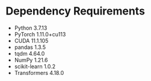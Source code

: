 # Dependency Requirements
- Python 3.7.13
- PyTorch 1.11.0+cu113
- CUDA 11.1.105
- pandas 1.3.5
- tqdm 4.64.0
- NumPy 1.21.6
- scikit-learn 1.0.2
- Transformers 4.18.0
